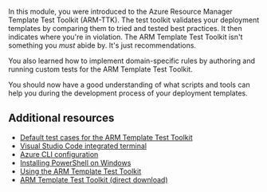In this module, you were introduced to the Azure Resource Manager Template Test Toolkit (ARM-TTK). The test toolkit validates your deployment templates by comparing them to tried and tested best practices. It then indicates where you're in violation. The ARM Template Test Toolkit isn't something you *must* abide by. It's just recommendations.

You also learned how to implement domain-specific rules by authoring and running custom tests for the ARM Template Test Toolkit.

You should now have a good understanding of what scripts and tools can help you during the development process of your deployment templates.

## Additional resources

- [Default test cases for the ARM Template Test Toolkit](/azure/azure-resource-manager/templates/test-cases?azure-portal=true)
- [Visual Studio Code integrated terminal](https://code.visualstudio.com/docs/editor/integrated-terminal?azure-portal=true)
- [Azure CLI configuration](/cli/azure/azure-cli-configuration?azure-portal=true&view=azure-cli-latest&preserve-view=true)
- [Installing PowerShell on Windows](/powershell/scripting/install/installing-powershell-core-on-windows?azure-portal=true)
- [Using the ARM Template Test Toolkit](/azure/azure-resource-manager/templates/test-toolkit?azure-portal=true)
- [ARM Template Test Toolkit (direct download)](https://aka.ms/arm-ttk-latest?azure-portal=true)
